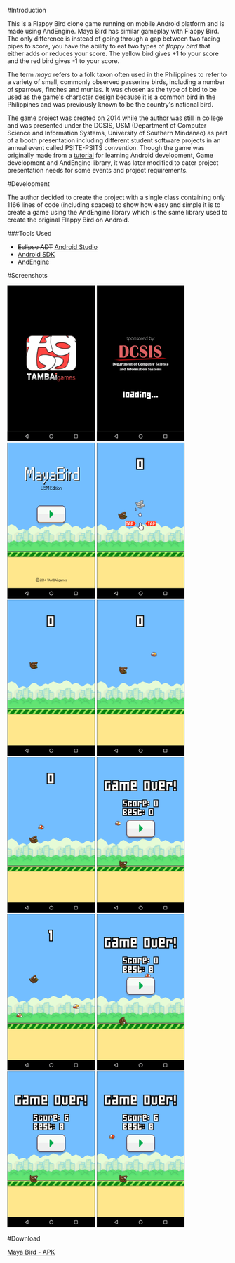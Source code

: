#Introduction

This is a Flappy Bird clone game running on mobile Android platform and is made using AndEngine. Maya Bird has similar gameplay with Flappy Bird. The only difference is instead of going through a gap between two facing pipes to score, you have the ability to eat two types of *flappy bird* that either adds or reduces your score. The yellow bird gives +1 to your score and the red bird gives -1 to your score.

The term *maya* refers to a folk taxon often used in the Philippines to refer to a variety of small, commonly observed passerine birds, including a number of sparrows, finches and munias. It was chosen as the type of bird to be used as the game's character design because it is a common bird in the Philippines and was previously known to be the country's national bird.

The game project was created on 2014 while the author was still in college and was presented under the DCSIS, USM (Department of Computer Science and Information Systems, University of Southern Mindanao) as part of a booth presentation including different student software projects in an annual event called PSITE-PSITS convention. Though the game was originally made from a [tutorial](http://www.appsrox.com/android/tutorials/flappychick/) for learning Android development, Game development and AndEngine library, it was later modified to cater project presentation needs for some events and project requirements.

#Development

The author decided to create the project with a single class containing only 1166 lines of code (including spaces) to show how easy and simple it is to create a game using the AndEngine library which is the same library used to create the original Flappy Bird on Android.

###Tools Used

- ~~Eclipse ADT~~ [Android Studio](https://developer.android.com/studio/index.html#win-bundle)
- [Android SDK](https://dl.google.com/android/android-sdk_r24.4.1-windows.zip)
- [AndEngine](https://github.com/nicolasgramlich/AndEngine)

#Screenshots

<img src="./screenshots/1.png" alt="Screenshot1" width="200"/>
<img src="./screenshots/2.png" alt="Screenshot2" width="200"/>
<img src="./screenshots/3.png" alt="Screenshot3" width="200"/>
<img src="./screenshots/4.png" alt="Screenshot4" width="200"/>
<img src="./screenshots/5.png" alt="Screenshot5" width="200"/>
<img src="./screenshots/6.png" alt="Screenshot6" width="200"/>
<img src="./screenshots/7.png" alt="Screenshot7" width="200"/>
<img src="./screenshots/8.png" alt="Screenshot8" width="200"/>
<img src="./screenshots/9.png" alt="Screenshot9" width="200"/>
<img src="./screenshots/10.png" alt="Screenshot10" width="200"/>
<img src="./screenshots/11.png" alt="Screenshot11" width="200"/>
<img src="./screenshots/12.png" alt="Screenshot12" width="200"/>

#Download

[Maya Bird - APK](https://github.com/arvicxyz/maya-bird/raw/master/download/MayaBird.apk)
